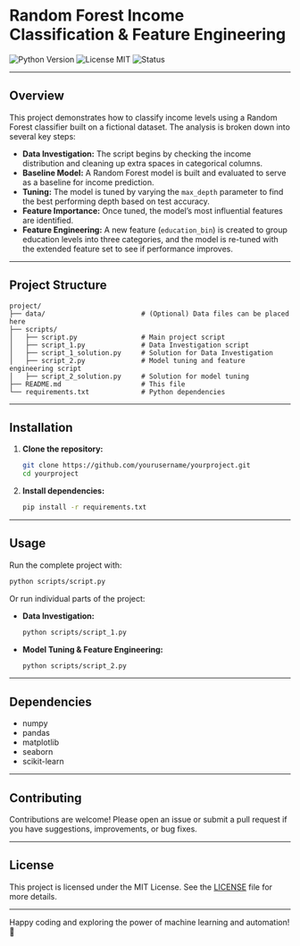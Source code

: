 # Random Forest Income Classification & Feature Engineering

![Python Version](https://img.shields.io/badge/Python-3.8-blue)
![License MIT](https://img.shields.io/badge/License-MIT-green)
![Status](https://img.shields.io/badge/Status-Active-brightgreen)

---

## Overview

This project demonstrates how to classify income levels using a Random Forest classifier built on a fictional dataset. The analysis is broken down into several key steps:

- **Data Investigation:** The script begins by checking the income distribution and cleaning up extra spaces in categorical columns.
- **Baseline Model:** A Random Forest model is built and evaluated to serve as a baseline for income prediction.
- **Tuning:** The model is tuned by varying the `max_depth` parameter to find the best performing depth based on test accuracy.
- **Feature Importance:** Once tuned, the model’s most influential features are identified.
- **Feature Engineering:** A new feature (`education_bin`) is created to group education levels into three categories, and the model is re-tuned with the extended feature set to see if performance improves.

---

## Project Structure

```
project/
├── data/                        # (Optional) Data files can be placed here
├── scripts/
│   ├── script.py                # Main project script
│   ├── script_1.py              # Data Investigation script
│   ├── script_1_solution.py     # Solution for Data Investigation
│   ├── script_2.py              # Model tuning and feature engineering script
│   ├── script_2_solution.py     # Solution for model tuning
├── README.md                    # This file
└── requirements.txt             # Python dependencies
```

---

## Installation

1. **Clone the repository:**

   ```bash
   git clone https://github.com/yourusername/yourproject.git
   cd yourproject
   ```

2. **Install dependencies:**

   ```bash
   pip install -r requirements.txt
   ```

---

## Usage

Run the complete project with:

```bash
python scripts/script.py
```

Or run individual parts of the project:

- **Data Investigation:**  
  ```bash
  python scripts/script_1.py
  ```
- **Model Tuning & Feature Engineering:**  
  ```bash
  python scripts/script_2.py
  ```

---

## Dependencies

- numpy
- pandas
- matplotlib
- seaborn
- scikit-learn

---

## Contributing

Contributions are welcome! Please open an issue or submit a pull request if you have suggestions, improvements, or bug fixes.

---

## License

This project is licensed under the MIT License. See the [LICENSE](LICENSE) file for more details.

---

Happy coding and exploring the power of machine learning and automation! 🚀
